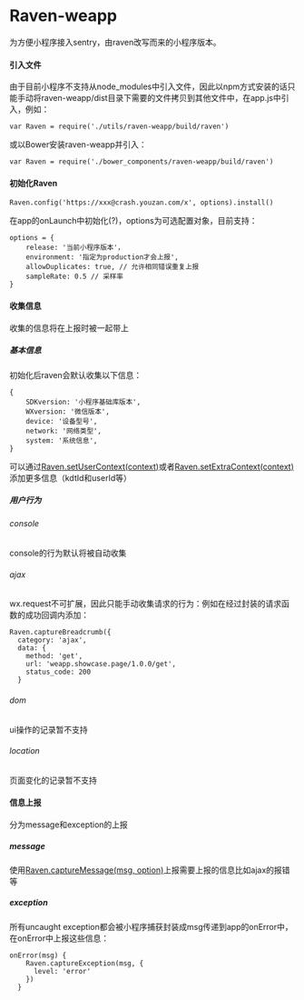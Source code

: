 # Raven-weapp

为方便小程序接入sentry，由raven改写而来的小程序版本。

#### 引入文件
由于目前小程序不支持从node_modules中引入文件，因此以npm方式安装的话只能手动将raven-weapp/dist目录下需要的文件拷贝到其他文件中，在app.js中引入，例如：

```
var Raven = require('./utils/raven-weapp/build/raven')
```
或以Bower安装raven-weapp并引入：

```
var Raven = require('./bower_components/raven-weapp/build/raven')
```
#### 初始化Raven

```
Raven.config('https://xxx@crash.youzan.com/x', options).install()
```
在app的onLaunch中初始化(?)，options为可选配置对象，目前支持：
```
options = {
    release: '当前小程序版本'，
    environment: '指定为production才会上报',
    allowDuplicates: true, // 允许相同错误重复上报
    sampleRate: 0.5 // 采样率
}
```
#### 收集信息
收集的信息将在上报时被一起带上
##### 基本信息
初始化后raven会默认收集以下信息：
```
{
    SDKversion: '小程序基础库版本',
    WXversion: '微信版本',
    device: '设备型号',
    network: '网络类型',
    system: '系统信息',
}
```
可以通过[Raven.setUserContext(context)](https://docs.sentry.io/learn/context/#capturing-the-user)或者[Raven.setExtraContext(context)](https://docs.sentry.io/learn/context/#extra-context)添加更多信息（kdtId和userId等）
##### 用户行为
###### console
console的行为默认将被自动收集
###### ajax
wx.request不可扩展，因此只能手动收集请求的行为：例如在经过封装的请求函数的成功回调内添加：
```
Raven.captureBreadcrumb({
  category: 'ajax',
  data: {
    method: 'get',
    url: 'weapp.showcase.page/1.0.0/get',
    status_code: 200
  }
```
###### dom
ui操作的记录暂不支持
###### location
页面变化的记录暂不支持

#### 信息上报
分为message和exception的上报
##### message
使用[Raven.captureMessage(msg, option)](https://docs.sentry.io/clients/javascript/usage/#capturing-messages)上报需要上报的信息比如ajax的报错等
##### exception
所有uncaught exception都会被小程序捕获封装成msg传递到app的onError中，在onError中上报这些信息：
```
onError(msg) {
    Raven.captureException(msg, {
      level: 'error'
    })
  }
```

